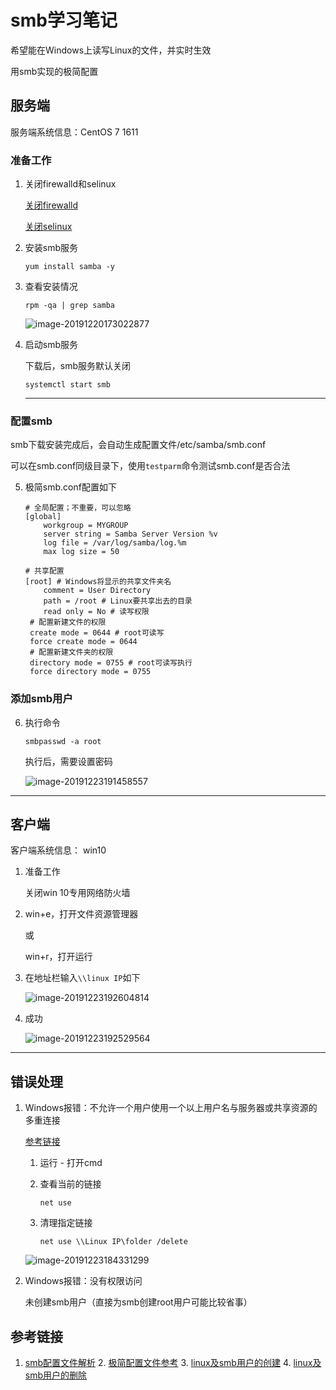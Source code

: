 # smb学习笔记

希望能在Windows上读写Linux的文件，并实时生效

用smb实现的极简配置



## 服务端

服务端系统信息：CentOS 7 1611

### 准备工作

1. 关闭firewalld和selinux

   [关闭firewalld](https://www.cnblogs.com/moxiaoan/p/5683743.html)

   [关闭selinux](https://www.cnblogs.com/activiti/p/7552677.html)

2. 安装smb服务

   `yum install samba -y` 

3. 查看安装情况

   `rpm -qa | grep samba`

   ![image-20191220173022877](C:\Users\Jarvis.LAPTOP-HV4II8QE\AppData\Roaming\Typora\typora-user-images\image-20191220173022877.png)

4. 启动smb服务

   下载后，smb服务默认关闭

   `systemctl start smb`

   ---

### 配置smb

smb下载安装完成后，会自动生成配置文件/etc/samba/smb.conf

可以在smb.conf同级目录下，使用`testparm`命令测试smb.conf是否合法

5. 极简smb.conf配置如下

   ```
   # 全局配置；不重要，可以忽略
   [global]
       workgroup = MYGROUP 
       server string = Samba Server Version %v
       log file = /var/log/samba/log.%m
       max log size = 50
   
   # 共享配置
   [root] # Windows将显示的共享文件夹名
       comment = User Directory
       path = /root # Linux要共享出去的目录
       read only = No # 读写权限
   	# 配置新建文件的权限
   	create mode = 0644 # root可读写
   	force create mode = 0644
   	# 配置新建文件夹的权限
   	directory mode = 0755 # root可读写执行
   	force directory mode = 0755 
   ```

### 添加smb用户

6. 执行命令

   `smbpasswd -a root`

   执行后，需要设置密码

   ![image-20191223191458557](C:\Users\Jarvis.LAPTOP-HV4II8QE\AppData\Roaming\Typora\typora-user-images\image-20191223191458557.png)



---



## 客户端

客户端系统信息： win10

1. 准备工作

   关闭win 10专用网络防火墙

2. win+e，打开文件资源管理器

   或

   win+r，打开运行

3. 在地址栏输入`\\linux IP`如下

   ![image-20191223192604814](C:\Users\Jarvis.LAPTOP-HV4II8QE\AppData\Roaming\Typora\typora-user-images\image-20191223192604814.png)

4. 成功

   ![image-20191223192529564](C:\Users\Jarvis.LAPTOP-HV4II8QE\AppData\Roaming\Typora\typora-user-images\image-20191223192529564.png)

   



---



## 错误处理

1. Windows报错：不允许一个用户使用一个以上用户名与服务器或共享资源的多重连接

   [参考链接](https://blog.51cto.com/mengix/1895969)

   1. 运行 - 打开cmd

   2. 查看当前的链接

      `net use`

   3. 清理指定链接

      `net use \\Linux IP\folder /delete`

   ![image-20191223184331299](C:\Users\Jarvis.LAPTOP-HV4II8QE\AppData\Roaming\Typora\typora-user-images\image-20191223184331299.png)

2. Windows报错：没有权限访问

   未创建smb用户（直接为smb创建root用户可能比较省事）





## 参考链接

1. [smb配置文件解析](https://www.cnblogs.com/muscleape/p/6385583.html)
 	2. [极简配置文件参考](https://blog.csdn.net/wh8_2011/article/details/78866644)
 	3. [linux及smb用户的创建](https://blog.csdn.net/l_liangkk/article/details/80712498)
 	4. [linux及smb用户的删除](https://blog.csdn.net/qq_32693119/article/details/80016272)

